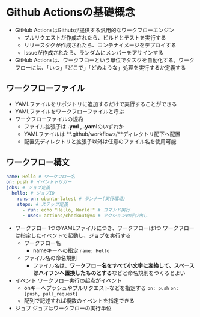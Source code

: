# Github Actionsの基礎概念
- GitHub ActionsはGithubが提供する汎用的なワークフローエンジン
  - プルリクエストが作成されたら、ビルドとテストを実行する
  - リリースタグが作成されたら、コンテナイメージをデプロイする
  - Issueが作成されたら、ランダムにメンバーをアサインする
- GitHub Actionsは、ワークフローという単位でタスクを自動化する。ワークフローには、「いつ」「どこで」「どのような」処理を実行するか定義する

## ワークフローファイル
- YAMLファイルをリポジトリに追加するだけで実行することができる
- YAMLファイルをワークフローファイルと呼ぶ
- ワークフローファイルの規約
  - ファイル拡張子は **.yml** , **.yaml**のいずれか
  - YAMLファイルは **.github/workflows/**ディレクトリ配下へ配置
  - 配置先ディレクトリと拡張子以外は任意のファイル名を使用可能

## ワークフロー構文
```hello.yaml
name: Hello # ワークフロー名
on: push # イベントトリガー
jobs: # ジョブ定義
  hello: # ジョブID
    runs-on: ubuntu-latest # ランナー(実行環境)
    steps: # ステップ定義
      - run: echo "Hello, World!" # コマンド実行
      - uses: actions/checkout@v4 # アクションの呼び出し
```
- ワークフロー
1つのYAMLファイルにつき、ワークフローは1つ
ワークフローは指定したイベントで起動し、ジョブを実行する
  - ワークフロー名 
    - nameキーへの指定
    `name: Hello`
  - ファイル名の命名規則
    - ファイル名は、**ワークフロー名をすべて小文字に変換して、スペースはハイフンへ置換したものとする**などと命名規則をつくるとよい
- イベント
ワークフロー実行の起点がイベント
  - onキーへプッシュやプルリクエストなどを指定する
  `on: push`
  `on: [push, pull_request]`
  - 配列で記述すれば複数のイベントを指定できる
- ジョブ
ジョブはワークフローの実行単位
